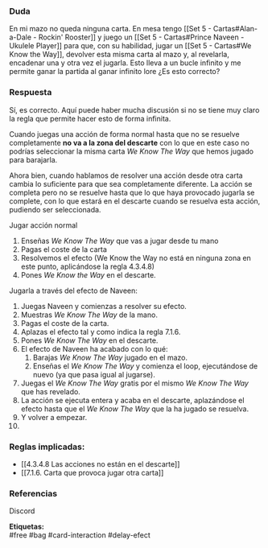 ### Duda
En mi mazo no queda ninguna carta. En mesa tengo [[Set 5 - Cartas#Alan-a-Dale - Rockin' Rooster]] y juego un [[Set 5 - Cartas#Prince Naveen - Ukulele Player]] para que, con su habilidad, jugar un [[Set 5 - Cartas#We Know the Way]], devolver esta misma carta al mazo y, al revelarla, encadenar una y otra vez el jugarla. Esto lleva a un bucle infinito y me permite ganar la partida al ganar infinito lore ¿Es esto correcto?

### Respuesta
Sí, es correcto. Aquí puede haber mucha discusión si no se tiene muy claro la regla que permite hacer esto de forma infinita.

Cuando juegas una acción de forma normal hasta que no se resuelve completamente **no va a la zona del descarte** con lo que en este caso no podrías seleccionar la misma carta *We Know The Way* que hemos jugado para barajarla.

Ahora bien, cuando hablamos de resolver una acción desde otra carta cambia lo suficiente para que sea completamente diferente. La acción se completa pero no se resuelve hasta que lo que haya provocado jugarla se complete, con lo que estará en el descarte cuando se resuelva esta acción, pudiendo ser seleccionada.

Jugar acción normal
1.  Enseñas *We Know The Way* que vas a jugar desde tu mano
2.  Pagas el coste de la carta
3.  Resolvemos el efecto (We Know the Way no está en ninguna zona en este punto, aplicándose la regla 4.3.4.8)
4. Pones *We Know the Way* en el descarte.

Jugarla a través del efecto de Naveen:
1. Juegas Naveen y comienzas a resolver su efecto.
2. Muestras  *We Know The Way*  de la mano.
3. Pagas el coste de la carta.
4. Aplazas el efecto tal y como indica la regla 7.1.6.
5. Pones  *We Know The Way*  en el descarte.
6. El efecto de Naveen ha acabado con lo qué:
	1. Barajas  *We Know The Way*  jugado en el mazo.
	2. Enseñas el  *We Know The Way*  y comienza el loop, ejecutándose de nuevo (ya que pasa igual al jugarse).
7. Juegas el *We Know The Way* gratis por el mismo *We Know The Way* que has revelado.
8. La acción se ejecuta entera y acaba en el descarte, aplazándose el efecto hasta que el *We Know The Way* que la ha jugado se resuelva.
9. Y volver a empezar.
10. 
### Reglas implicadas:
- [[4.3.4.8 Las acciones no están en el descarte]]
- [[7.1.6. Carta que provoca jugar otra carta]]
### Referencias
Discord

**Etiquetas:**  
#free #bag #card-interaction #delay-efect

